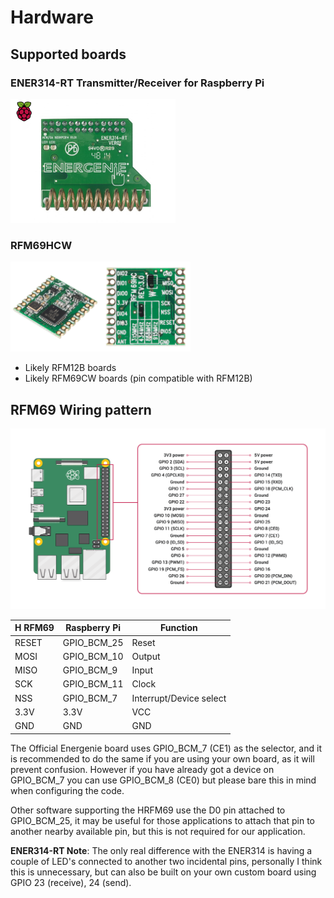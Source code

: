 # Hardware

## Supported boards

### ENER314-RT Transmitter/Receiver for Raspberry Pi

<img src="ENER314-RT.jpg" alt="ENER314-RT" style="zoom: 33%;" />

### RFM69HCW  
<img src="rfm69hcw.jpg" alt="rfm69hcw" style="zoom:24%;" /><img src="rfm69hcw-back.jpg" alt="rfm69hcw-back" style="zoom:24%;" />


 - Likely RFM12B boards
 - Likely RFM69CW boards (pin compatible with RFM12B)

## RFM69 Wiring pattern

![GPIO-Pinout-Diagram-2](GPIO-Pinout-Diagram-2.png)

|H RFM69|Raspberry Pi| Function |
| ---- | ---- | ---- |
|RESET|GPIO_BCM_25| Reset |
|MOSI|GPIO_BCM_10| Output |
|MISO|GPIO_BCM_9| Input |
|SCK|GPIO_BCM_11| Clock |
|NSS|GPIO_BCM_7| Interrupt/Device select|
|3.3V|3.3V| VCC |
|GND|GND| GND |

The Official Energenie board uses GPIO_BCM_7 (CE1) as the selector, and it is recommended to do the same if you are using your own board, as it will prevent confusion. However if you have already got a device
on GPIO_BCM_7 you can use GPIO_BCM_8 (CE0) but please bare this in mind when configuring the code.

Other software supporting the HRFM69 use the D0 pin attached to GPIO_BCM_25, it may be useful for those applications to attach that pin to another nearby available pin, but this is not required for our application. 

**ENER314-RT Note**: The only real difference with the ENER314 is having a couple of LED's connected to another two incidental pins, personally I think this is unnecessary, but can also be built on your own custom board using GPIO 23 (receive), 24 (send). 

